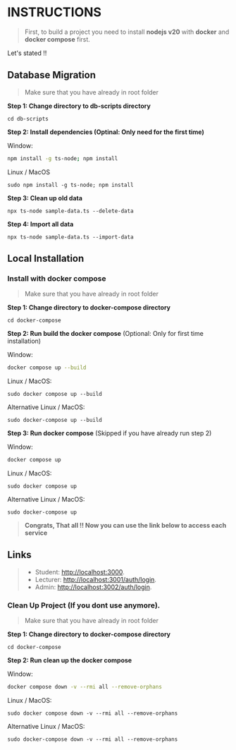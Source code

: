 # INSTRUCTIONS
> First, to build a project you need to install **nodejs v20** with **docker** and **docker compose** first.

Let's stated !!

## Database Migration
> Make sure that you have already in root folder

**Step 1: Change directory to db-scripts directory**

```shell
cd db-scripts
```

**Step 2: Install dependencies (Optinal: Only need for the first time)**

Window: 
```bash
npm install -g ts-node; npm install
```

Linux / MacOS
```shell
sudo npm install -g ts-node; npm install
```

**Step 3: Clean up old data**

```shell
npx ts-node sample-data.ts --delete-data
```

**Step 4: Import all data**

```shell
npx ts-node sample-data.ts --import-data
```

## Local Installation

### Install with docker compose

> Make sure that you have already in root folder

**Step 1: Change directory to docker-compose directory**

```shell
cd docker-compose
```

**Step 2: Run build the docker compose** (Optional: Only for first time installation)

Window: 

```bash
docker compose up --build
```

Linux / MacOS:

```shell
sudo docker compose up --build
```

Alternative Linux / MacOS:

```shell
sudo docker-compose up --build
```

**Step 3: Run docker compose** (Skipped if you have already run step 2)

Window: 

```bash
docker compose up
```

Linux / MacOS:

```shell
sudo docker compose up
```

Alternative Linux / MacOS:

```shell
sudo docker-compose up
```

> **Congrats, That all !! Now you can use the link below to access each service**

## Links

> - Student: [http://localhost:3000](http://localhost:3000).
> - Lecturer: [http://localhost:3001/auth/login](http://localhost:3001/auth/login).
> - Admin: [http://localhost:3002/auth/login](http://localhost:3002/auth/login).

### Clean Up Project (If you dont use anymore).
> Make sure that you have already in root folder

**Step 1: Change directory to docker-compose directory**

```shell
cd docker-compose
```

**Step 2: Run clean up the docker compose**

Window: 

```bash
docker compose down -v --rmi all --remove-orphans
```

Linux / MacOS:

```shell
sudo docker compose down -v --rmi all --remove-orphans
```

Alternative Linux / MacOS:

```shell
sudo docker-compose down -v --rmi all --remove-orphans
```